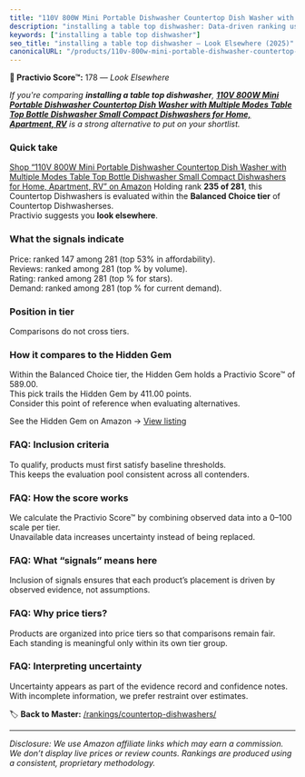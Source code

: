```yaml
---
title: "110V 800W Mini Portable Dishwasher Countertop Dish Washer with Multiple Modes Table Top Bottle Dishwasher Small Compact Dishwashers for Home, Apartment, RV"
description: "installing a table top dishwasher: Data-driven ranking using the Practivio Score™. Positioned by quality, value, demand, findability, momentum."
keywords: ["installing a table top dishwasher"]
seo_title: "installing a table top dishwasher — Look Elsewhere (2025)"
canonicalURL: "/products/110v-800w-mini-portable-dishwasher-countertop-dish-washer-with-multiple-modes-table-top-bottle-dishwasher-small-compact-dishwashers-for-home-apartment-rv-B0DSZVM9MV/"
---
```


**🚫 Practivio Score™:** 178 — _Look Elsewhere_


*If you're comparing **installing a table top dishwasher**, **[110V 800W Mini Portable Dishwasher Countertop Dish Washer with Multiple Modes Table Top Bottle Dishwasher Small Compact Dishwashers for Home, Apartment, RV](https://www.amazon.com/dp/B0DSZVM9MV?tag=practivio-20)** is a strong alternative to put on your shortlist.*
### Quick take
[Shop “110V 800W Mini Portable Dishwasher Countertop Dish Washer with Multiple Modes Table Top Bottle Dishwasher Small Compact Dishwashers for Home, Apartment, RV” on Amazon](https://www.amazon.com/dp/B0DSZVM9MV?tag=practivio-20)
Holding rank **235 of 281**, this Countertop Dishwashers is evaluated within the **Balanced Choice tier** of Countertop Dishwasherses.  
Practivio suggests you **look elsewhere**.

### What the signals indicate
Price: ranked 147 among 281 (top 53% in affordability).  
Reviews: ranked  among 281 (top % by volume).  
Rating: ranked  among 281 (top % for stars).  
Demand: ranked  among 281 (top % for current demand).

### Position in tier
Comparisons do not cross tiers.

### How it compares to the Hidden Gem
Within the Balanced Choice tier, the Hidden Gem holds a Practivio Score™ of 589.00.  
This pick trails the Hidden Gem by 411.00 points.  
Consider this point of reference when evaluating alternatives.  

See the Hidden Gem on Amazon → [View listing](https://www.amazon.com/dp/B0CSFQ4WRP?tag=practivio-20)

### FAQ: Inclusion criteria
To qualify, products must first satisfy baseline thresholds.  
This keeps the evaluation pool consistent across all contenders.

### FAQ: How the score works
We calculate the Practivio Score™ by combining observed data into a 0–100 scale per tier.  
Unavailable data increases uncertainty instead of being replaced.

### FAQ: What “signals” means here
Inclusion of signals ensures that each product’s placement is driven by observed evidence, not assumptions.

### FAQ: Why price tiers?
Products are organized into price tiers so that comparisons remain fair.  
Each standing is meaningful only within its own tier group.

### FAQ: Interpreting uncertainty
Uncertainty appears as part of the evidence record and confidence notes.  
With incomplete information, we prefer restraint over estimates.


🏷️ **Back to Master:** [/rankings/countertop-dishwashers/](/rankings/countertop-dishwashers/)

---
_Disclosure: We use Amazon affiliate links which may earn a commission. We don’t display live prices or review counts. Rankings are produced using a consistent, proprietary methodology._
